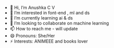 - 👋 Hi, I’m Anushka C V 
- 👀 I’m interested in font-end , ml and ds 
- 🌱 I’m currently learning ai & ds 
- 💞️ I’m looking to collaborate on machine learning 
- 📫 How to reach me - will update 
- 😄 Pronouns: She/Her
- ⚡ Interests: ANIMEEE and books lover 
  
<!---
Anu0517/Anu0517 is a ✨ special ✨ repository because its `README.md` (this file) appears on your GitHub profile.
You can click the Preview link to take a look at your changes.
--->
